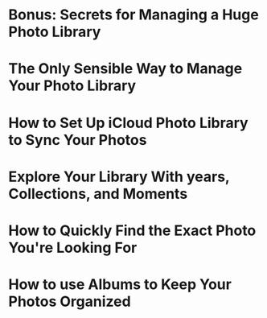 # Bonus: Secrets for Managing a Huge Photo Library

# The Only Sensible Way to Manage Your Photo Library

# How to Set Up iCloud Photo Library to Sync Your Photos

# Explore Your Library With years, Collections, and Moments

# How to Quickly Find the Exact Photo You're Looking For

# How to use Albums to Keep Your Photos Organized

